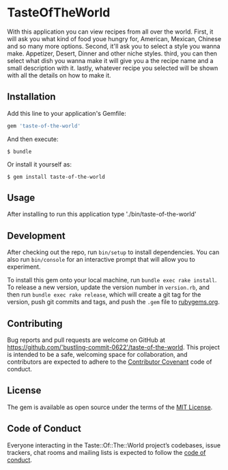 # TasteOfTheWorld

With this application you can view recipes from all over the world. First, it will ask you what kind of food youe hungry for, American, Mexican, Chinese and so many more options.
Second, it'll ask you to select a style you wanna make. Appetizer, Desert, Dinner and other niche styles.
third, you can then select what dish you wanna make it will give you a the recipe name and a small description with it.
lastly, whatever recipe you selected will be shown with all the details on how to make it.

## Installation

Add this line to your application's Gemfile:

```ruby
gem 'taste-of-the-world'
```

And then execute:

    $ bundle

Or install it yourself as:

    $ gem install taste-of-the-world

## Usage

After installing to run this application type './bin/taste-of-the-world'

## Development

After checking out the repo, run `bin/setup` to install dependencies. You can also run `bin/console` for an interactive prompt that will allow you to experiment.

To install this gem onto your local machine, run `bundle exec rake install`. To release a new version, update the version number in `version.rb`, and then run `bundle exec rake release`, which will create a git tag for the version, push git commits and tags, and push the `.gem` file to [rubygems.org](https://rubygems.org).

## Contributing

Bug reports and pull requests are welcome on GitHub at https://github.com/'bustling-commit-0622'/taste-of-the-world. This project is intended to be a safe, welcoming space for collaboration, and contributors are expected to adhere to the [Contributor Covenant](http://contributor-covenant.org) code of conduct.

## License

The gem is available as open source under the terms of the [MIT License](https://opensource.org/licenses/MIT).

## Code of Conduct

Everyone interacting in the Taste::Of::The::World project’s codebases, issue trackers, chat rooms and mailing lists is expected to follow the [code of conduct](https://github.com/'bustling-commit-0622'/taste-of-the-world/blob/master/CODE_OF_CONDUCT.md).
